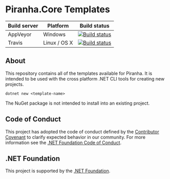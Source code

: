 # Piranha.Core Templates

| Build server | Platform     | Build status |
|--------------|--------------|--------------|
| AppVeyor     | Windows      | [![Build status](https://ci.appveyor.com/api/projects/status/o421l5hvocnlbwsu?svg=true)](https://ci.appveyor.com/project/tidyui/piranha-core-templates) |
| Travis       | Linux / OS X | [![Build status](https://travis-ci.org/PiranhaCMS/piranha.core.templates.svg?branch=master)](https://travis-ci.org/PiranhaCMS/piranha.core.templates) |

## About

This repository contains all of the templates available for Piranha. It is intended to be used with
the cross platform .NET CLI tools for creating new projects.

    dotnet new <template-name>

The NuGet package is not intended to install into an existing project.

## Code of Conduct

This project has adopted the code of conduct defined by the [Contributor Covenant](http://contributor-covenant.org/) to clarify expected behavior in our community.
For more information see the [.NET Foundation Code of Conduct](http://www.dotnetfoundation.org/code-of-conduct).

## .NET Foundation

This project is supported by the [.NET Foundation](http://www.dotnetfoundation.org).